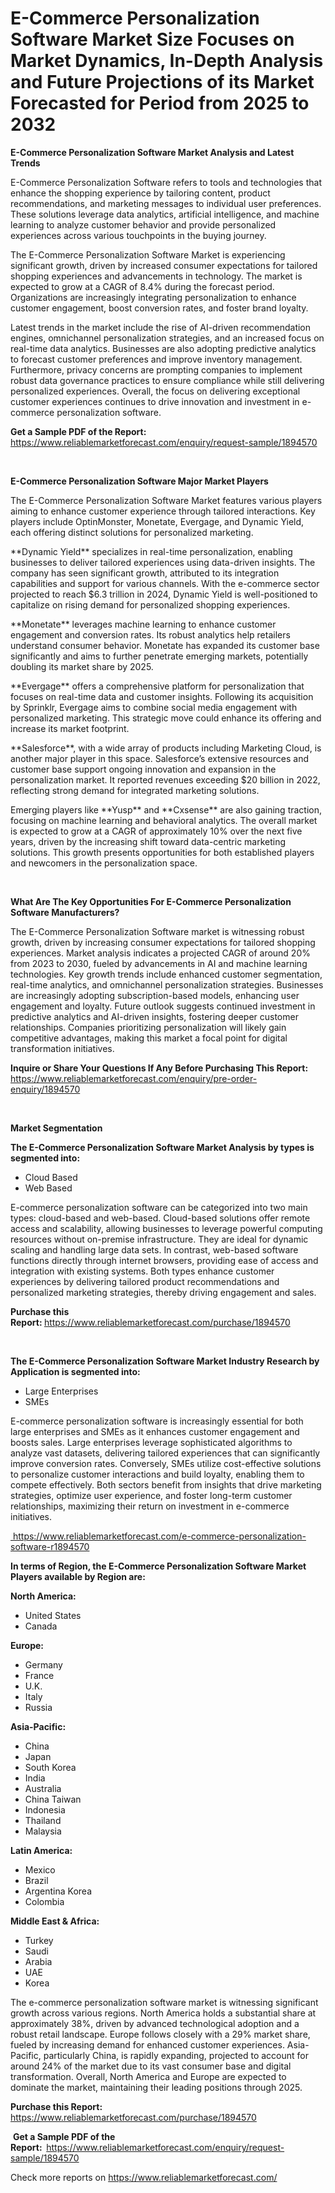 <p><h1>E-Commerce Personalization Software Market Size Focuses on Market Dynamics, In-Depth Analysis and Future Projections of its Market Forecasted for Period from 2025 to 2032</h1></p><p><strong>E-Commerce Personalization Software Market Analysis and Latest Trends</strong></p>
<p><p>E-Commerce Personalization Software refers to tools and technologies that enhance the shopping experience by tailoring content, product recommendations, and marketing messages to individual user preferences. These solutions leverage data analytics, artificial intelligence, and machine learning to analyze customer behavior and provide personalized experiences across various touchpoints in the buying journey.</p><p>The E-Commerce Personalization Software Market is experiencing significant growth, driven by increased consumer expectations for tailored shopping experiences and advancements in technology. The market is expected to grow at a CAGR of 8.4% during the forecast period. Organizations are increasingly integrating personalization to enhance customer engagement, boost conversion rates, and foster brand loyalty. </p><p>Latest trends in the market include the rise of AI-driven recommendation engines, omnichannel personalization strategies, and an increased focus on real-time data analytics. Businesses are also adopting predictive analytics to forecast customer preferences and improve inventory management. Furthermore, privacy concerns are prompting companies to implement robust data governance practices to ensure compliance while still delivering personalized experiences. Overall, the focus on delivering exceptional customer experiences continues to drive innovation and investment in e-commerce personalization software.</p></p>
<p><strong>Get a Sample PDF of the Report:&nbsp;</strong> <a href="https://www.reliablemarketforecast.com/enquiry/request-sample/1894570?utm_campaign=1169&utm_medium=2&utm_source=Github&utm_content=ia&utm_term=13012025&utm_id=e-commerce-personalization-software">https://www.reliablemarketforecast.com/enquiry/request-sample/1894570</a></p>
<p>&nbsp;</p>
<p><strong>E-Commerce Personalization Software Major Market Players</strong></p>
<p><p>The E-Commerce Personalization Software Market features various players aiming to enhance customer experience through tailored interactions. Key players include OptinMonster, Monetate, Evergage, and Dynamic Yield, each offering distinct solutions for personalized marketing.</p><p>**Dynamic Yield** specializes in real-time personalization, enabling businesses to deliver tailored experiences using data-driven insights. The company has seen significant growth, attributed to its integration capabilities and support for various channels. With the e-commerce sector projected to reach $6.3 trillion in 2024, Dynamic Yield is well-positioned to capitalize on rising demand for personalized shopping experiences.</p><p>**Monetate** leverages machine learning to enhance customer engagement and conversion rates. Its robust analytics help retailers understand consumer behavior. Monetate has expanded its customer base significantly and aims to further penetrate emerging markets, potentially doubling its market share by 2025.</p><p>**Evergage** offers a comprehensive platform for personalization that focuses on real-time data and customer insights. Following its acquisition by Sprinklr, Evergage aims to combine social media engagement with personalized marketing. This strategic move could enhance its offering and increase its market footprint.</p><p>**Salesforce**, with a wide array of products including Marketing Cloud, is another major player in this space. Salesforce’s extensive resources and customer base support ongoing innovation and expansion in the personalization market. It reported revenues exceeding $20 billion in 2022, reflecting strong demand for integrated marketing solutions.</p><p>Emerging players like **Yusp** and **Cxsense** are also gaining traction, focusing on machine learning and behavioral analytics. The overall market is expected to grow at a CAGR of approximately 10% over the next five years, driven by the increasing shift toward data-centric marketing solutions. This growth presents opportunities for both established players and newcomers in the personalization space.</p></p>
<p>&nbsp;</p>
<p><strong>What Are The Key Opportunities For E-Commerce Personalization Software Manufacturers?</strong></p>
<p><p>The E-Commerce Personalization Software market is witnessing robust growth, driven by increasing consumer expectations for tailored shopping experiences. Market analysis indicates a projected CAGR of around 20% from 2023 to 2030, fueled by advancements in AI and machine learning technologies. Key growth trends include enhanced customer segmentation, real-time analytics, and omnichannel personalization strategies. Businesses are increasingly adopting subscription-based models, enhancing user engagement and loyalty. Future outlook suggests continued investment in predictive analytics and AI-driven insights, fostering deeper customer relationships. Companies prioritizing personalization will likely gain competitive advantages, making this market a focal point for digital transformation initiatives.</p></p>
<p><strong>Inquire or Share Your Questions If Any Before Purchasing This Report:</strong> <a href="https://www.reliablemarketforecast.com/enquiry/pre-order-enquiry/1894570?utm_campaign=1169&utm_medium=2&utm_source=Github&utm_content=ia&utm_term=13012025&utm_id=e-commerce-personalization-software">https://www.reliablemarketforecast.com/enquiry/pre-order-enquiry/1894570</a></p>
<p>&nbsp;</p>
<p><strong>Market Segmentation</strong></p>
<p><strong>The E-Commerce Personalization Software Market Analysis by types is segmented into:</strong></p>
<p><ul><li>Cloud Based</li><li>Web Based</li></ul></p>
<p><p>E-commerce personalization software can be categorized into two main types: cloud-based and web-based. Cloud-based solutions offer remote access and scalability, allowing businesses to leverage powerful computing resources without on-premise infrastructure. They are ideal for dynamic scaling and handling large data sets. In contrast, web-based software functions directly through internet browsers, providing ease of access and integration with existing systems. Both types enhance customer experiences by delivering tailored product recommendations and personalized marketing strategies, thereby driving engagement and sales.</p></p>
<p><strong>Purchase this Report:&nbsp;</strong><a href="https://www.reliablemarketforecast.com/purchase/1894570?utm_campaign=1169&utm_medium=2&utm_source=Github&utm_content=ia&utm_term=13012025&utm_id=e-commerce-personalization-software">https://www.reliablemarketforecast.com/purchase/1894570</a></p>
<p>&nbsp;</p>
<p><strong>The E-Commerce Personalization Software Market Industry Research by Application is segmented into:</strong></p>
<p><ul><li>Large Enterprises</li><li>SMEs</li></ul></p>
<p><p>E-commerce personalization software is increasingly essential for both large enterprises and SMEs as it enhances customer engagement and boosts sales. Large enterprises leverage sophisticated algorithms to analyze vast datasets, delivering tailored experiences that can significantly improve conversion rates. Conversely, SMEs utilize cost-effective solutions to personalize customer interactions and build loyalty, enabling them to compete effectively. Both sectors benefit from insights that drive marketing strategies, optimize user experience, and foster long-term customer relationships, maximizing their return on investment in e-commerce initiatives.</p></p>
<p><a href="https://www.reliablemarketforecast.com/e-commerce-personalization-software-r1894570?utm_campaign=1169&utm_medium=2&utm_source=Github&utm_content=ia&utm_term=13012025&utm_id=e-commerce-personalization-software">&nbsp;https://www.reliablemarketforecast.com/e-commerce-personalization-software-r1894570</a></p>
<p><strong>In terms of Region, the E-Commerce Personalization Software Market Players available by Region are:</strong></p>
<p>
    <p> <strong> North America: </strong>
        <ul>
            <li>United States</li>
            <li>Canada</li>
        </ul>
        </p> 
    <p> <strong> Europe: </strong>
        <ul>
            <li>Germany</li>
            <li>France</li>
            <li>U.K.</li>
            <li>Italy</li>
            <li>Russia</li>
        </ul>
        </p> 
    <p> <strong> Asia-Pacific: </strong>
        <ul>
            <li>China</li>
            <li>Japan</li>
            <li>South Korea</li>
            <li>India</li>
            <li>Australia</li>
            <li>China Taiwan</li>
            <li>Indonesia</li>
            <li>Thailand</li>
            <li>Malaysia</li>
        </ul>
        </p> 
    <p> <strong> Latin America: </strong>
        <ul>
            <li>Mexico</li>
            <li>Brazil</li>
            <li>Argentina Korea</li>
            <li>Colombia</li>
        </ul>
        </p> 
    <p> <strong> Middle East & Africa: </strong>
        <ul>
            <li>Turkey</li>
            <li>Saudi</li>
            <li>Arabia</li>
            <li>UAE</li>
            <li>Korea</li>
        </ul>
    </p>
    </p>
<p><p>The e-commerce personalization software market is witnessing significant growth across various regions. North America holds a substantial share at approximately 38%, driven by advanced technological adoption and a robust retail landscape. Europe follows closely with a 29% market share, fueled by increasing demand for enhanced customer experiences. Asia-Pacific, particularly China, is rapidly expanding, projected to account for around 24% of the market due to its vast consumer base and digital transformation. Overall, North America and Europe are expected to dominate the market, maintaining their leading positions through 2025.</p></p>
<p><strong>Purchase this Report: </strong><a href="https://www.reliablemarketforecast.com/purchase/1894570?utm_campaign=1169&utm_medium=2&utm_source=Github&utm_content=ia&utm_term=13012025&utm_id=e-commerce-personalization-software">https://www.reliablemarketforecast.com/purchase/1894570</a></p>
<p>&nbsp;<strong>Get a Sample PDF of the Report:&nbsp;&nbsp;</strong><a href="https://www.reliablemarketforecast.com/enquiry/request-sample/1894570?utm_campaign=1169&utm_medium=2&utm_source=Github&utm_content=ia&utm_term=13012025&utm_id=e-commerce-personalization-software">https://www.reliablemarketforecast.com/enquiry/request-sample/1894570</a></p>
<p><strong></strong></p>
<p>Check more reports on <a href="https://www.reliablemarketforecast.com/?utm_campaign=1169&utm_medium=2&utm_source=Github&utm_content=ia&utm_term=13012025&utm_id=e-commerce-personalization-software">https://www.reliablemarketforecast.com/</a></p>